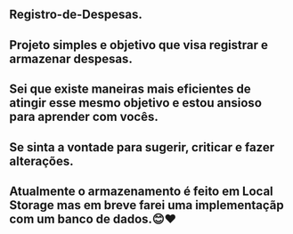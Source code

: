 ## Registro-de-Despesas.

## Projeto simples e objetivo que visa registrar  e armazenar despesas.

## Sei que existe maneiras mais eficientes de atingir esse mesmo objetivo e estou ansioso para aprender com vocês.

## Se sinta a vontade para sugerir, criticar e fazer alterações.

## Atualmente o armazenamento é feito em Local Storage mas em breve farei uma implementaçãp com um banco de dados.😊❤️
